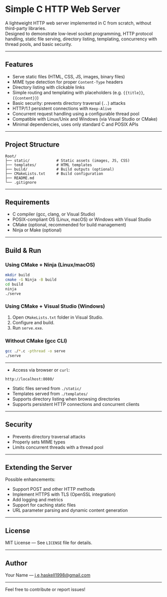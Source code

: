 # Simple C HTTP Web Server

A lightweight HTTP web server implemented in C from scratch, without third-party libraries.  
Designed to demonstrate low-level socket programming, HTTP protocol handling, static file serving, directory listing, templating, concurrency with thread pools, and basic security.

---

## Features

- Serve static files (HTML, CSS, JS, images, binary files)
- MIME type detection for proper `Content-Type` headers
- Directory listing with clickable links
- Simple routing and templating with placeholders (e.g. `{{title}}`, `{{content}}`)
- Basic security: prevents directory traversal (`..`) attacks
- HTTP/1.1 persistent connections with `Keep-Alive`
- Concurrent request handling using a configurable thread pool
- Compatible with Linux/Unix and Windows (via Visual Studio or CMake)
- Minimal dependencies, uses only standard C and POSIX APIs

---

## Project Structure

```
Root/
├── static/            # Static assets (images, JS, CSS)
├── templates/         # HTML templates
├── build/             # Build outputs (optional)
├── CMakeLists.txt     # Build configuration
├── README.md
└── .gitignore
```

---

## Requirements

- C compiler (gcc, clang, or Visual Studio)
- POSIX-compliant OS (Linux, macOS) or Windows with Visual Studio
- CMake (optional, recommended for build management)
- Ninja or Make (optional)

---

## Build & Run

### Using CMake + Ninja (Linux/macOS)

```bash
mkdir build
cmake -G Ninja -B build
cd build
ninja
./serve
```

### Using CMake + Visual Studio (Windows)

1. Open `CMakeLists.txt` folder in Visual Studio.
2. Configure and build.
3. Run `serve.exe`.

### Without CMake (gcc CLI)

```bash
gcc ./*.c -pthread -o serve
./serve
```

---

- Access via browser or `curl`:

```
http://localhost:8080/
```

- Static files served from `./static/`
- Templates served from `./templates/`
- Supports directory listing when browsing directories
- Supports persistent HTTP connections and concurrent clients

---

## Security

- Prevents directory traversal attacks
- Properly sets MIME types
- Limits concurrent threads with a thread pool

---

## Extending the Server

Possible enhancements:

- Support POST and other HTTP methods
- Implement HTTPS with TLS (OpenSSL integration)
- Add logging and metrics
- Support for caching static files
- URL parameter parsing and dynamic content generation

---

## License

MIT License — See `LICENSE` file for details.

---

## Author

Your Name — [j,e,haskell1998@gmail.com](mailto:j.e.haskell1998@gmail.com)

---

Feel free to contribute or report issues!
